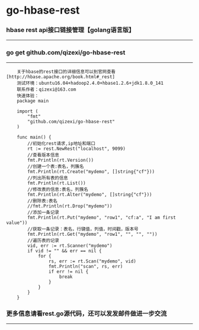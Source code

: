 # go-hbase-rest
### hbase rest api接口链接管理【golang语言版】
---
### go get github.com/qizexi/go-hbase-rest
---
		关于hbase的rest接口的详细信息可以到官网查看[http://hbase.apache.org/book.html#_rest]
		测试环境：ubuntu16.04+hadoop2.4.0+hbase1.2.6+jdk1.8.0_141
		联系作者：qizexi@163.com
		快速体验：
		package main

		import (
			"fmt"
			"github.com/qizexi/go-hbase-rest"
		)

		func main() {
			//初始化rest请求,ip地址和端口
			rt := rest.NewRest("localhost", 9099)
			//查看版本信息
			fmt.Println(rt.Version())
			//创建一个表:表名，列簇名
			fmt.Println(rt.Create("mydemo", []string{"cf"}))
			//列出所有表的信息
			fmt.Println(rt.List())
			//修改表的信息:表名，列簇名
			fmt.Println(rt.Alter("mydemo", []string{"cf"}))
			//删除表:表名
			//fmt.Println(rt.Drop("mydemo"))
			//添加一条记录
			fmt.Println(rt.Put("mydemo", "row1", "cf:a", "I am first value"))
			//获取一条记录：表名，行键值，列值，时间戳，版本号
			fmt.Println(rt.Get("mydemo", "row1", "", "", ""))
			//遍历表的记录
			vid, err := rt.Scanner("mydemo")
			if vid != "" && err == nil {
				for {
					rs, err := rt.Scan("mydemo", vid)
					fmt.Println("scan", rs, err)
					if err != nil {
						break
					}
				}
			}
		}


### 更多信息请看rest.go源代码，还可以发发邮件做进一步交流
---
